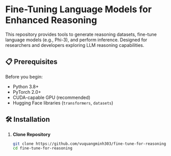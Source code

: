 # Fine-Tuning Language Models for Enhanced Reasoning

This repository provides tools to generate reasoning datasets, fine-tune language models (e.g., Phi-3), and perform inference. Designed for researchers and developers exploring LLM reasoning capabilities.

## 📋 Prerequisites

Before you begin:
- Python 3.8+
- PyTorch 2.0+
- CUDA-capable GPU (recommended)
- Hugging Face libraries (`transformers`, `datasets`)

## 🛠 Installation

1. **Clone Repository**
   ```bash
   git clone https://github.com/vuquangminh303/fine-tune-for-reasoning.git
   cd fine-tune-for-reasoning
```
